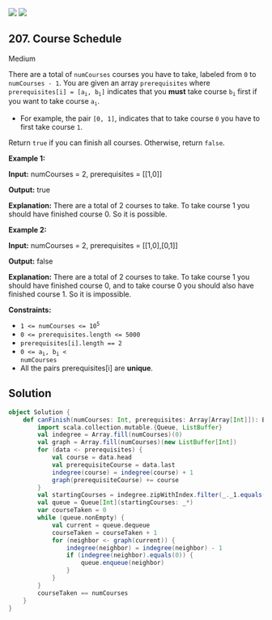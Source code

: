 [![](https://img.shields.io/github/stars/javadev/LeetCode-in-All?label=Stars&style=flat-square)](https://github.com/javadev/LeetCode-in-All)
[![](https://img.shields.io/github/forks/javadev/LeetCode-in-All?label=Fork%20me%20on%20GitHub%20&style=flat-square)](https://github.com/javadev/LeetCode-in-All/fork)

## 207\. Course Schedule

Medium

There are a total of `numCourses` courses you have to take, labeled from `0` to `numCourses - 1`. You are given an array `prerequisites` where <code>prerequisites[i] = [a<sub>i</sub>, b<sub>i</sub>]</code> indicates that you **must** take course <code>b<sub>i</sub></code> first if you want to take course <code>a<sub>i</sub></code>.

*   For example, the pair `[0, 1]`, indicates that to take course `0` you have to first take course `1`.

Return `true` if you can finish all courses. Otherwise, return `false`.

**Example 1:**

**Input:** numCourses = 2, prerequisites = \[\[1,0]]

**Output:** true

**Explanation:** There are a total of 2 courses to take. To take course 1 you should have finished course 0. So it is possible. 

**Example 2:**

**Input:** numCourses = 2, prerequisites = \[\[1,0],[0,1]]

**Output:** false

**Explanation:** There are a total of 2 courses to take. To take course 1 you should have finished course 0, and to take course 0 you should also have finished course 1. So it is impossible. 

**Constraints:**

*   <code>1 <= numCourses <= 10<sup>5</sup></code>
*   `0 <= prerequisites.length <= 5000`
*   `prerequisites[i].length == 2`
*   <code>0 <= a<sub>i</sub>, b<sub>i</sub> < numCourses</code>
*   All the pairs prerequisites[i] are **unique**.

## Solution

```scala
object Solution {
    def canFinish(numCourses: Int, prerequisites: Array[Array[Int]]): Boolean = {
        import scala.collection.mutable.{Queue, ListBuffer}
        val indegree = Array.fill(numCourses)(0)
        val graph = Array.fill(numCourses)(new ListBuffer[Int])
        for (data <- prerequisites) {
            val course = data.head
            val prerequisiteCourse = data.last
            indegree(course) = indegree(course) + 1
            graph(prerequisiteCourse) += course
        }
        val startingCourses = indegree.zipWithIndex.filter(_._1.equals(0)).map(_._2)
        val queue = Queue[Int](startingCourses: _*)
        var courseTaken = 0
        while (queue.nonEmpty) {
            val current = queue.dequeue
            courseTaken = courseTaken + 1
            for (neighbor <- graph(current)) {
                indegree(neighbor) = indegree(neighbor) - 1
                if (indegree(neighbor).equals(0)) {
                    queue.enqueue(neighbor)
                }
            }
        }
        courseTaken == numCourses
    }
}
```